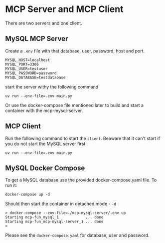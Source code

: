 # MCP Server and MCP Client
There are two servers and one client.

## MySQL MCP Server
Create a `.env` file with that database, user, password, host and port.
```
MYSQL_HOST=localhost
MYSQL_PORT=3306
MYSQL_USER=testuser
MYSQL_PASSWORD=password
MYSQL_DATABASE=testdatabase
``` 
start the server withy the following command
```
uv run --env-file=.env main.py 
```
Or use the docker-compose file mentioned later to build and start a container with the mcp-mysql-server.


## MCP Client
Run the following command to start the `client`. Beaware that it can't start if you do not start the MySQL server first
```
uv run --env-file=.env main.py
```

## MySQL Docker Compose
To get a MySQL database use the provided docker-compose.yaml file.
To run it:
```
docker-compose up -d
```
Should then start the container in detached mode - `-d`
```
> docker-compose --env-file=./mcp-mysql-server/.env up 
Starting mcp-fun_mysql_1            ... done
Starting mcp-fun_mcp-mysql-server_1 ... done
>
```
Please see the `docker-compose.yaml` for database, user and password.
